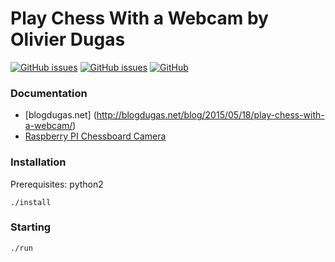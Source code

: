 # Play Chess With a Webcam by Olivier Dugas 
[![GitHub issues](https://img.shields.io/github/issues/WolfgangFahl/play-chess-with-a-webcam.svg)](https://github.com/WolfgangFahl/play-chess-with-a-webcam/issues)
[![GitHub issues](https://img.shields.io/github/issues-closed/WolfgangFahl/play-chess-with-a-webcam.svg)](https://github.com/WolfgangFahl/play-chess-with-a-webcam/issues/?q=is%3Aissue+is%3Aclosed)
[![GitHub](https://img.shields.io/github/license/WolfgangFahl/play-chess-with-a-webcam.svg)](https://www.apache.org/licenses/LICENSE-2.0)

### Documentation
* [blogdugas.net] (http://blogdugas.net/blog/2015/05/18/play-chess-with-a-webcam/)
* [Raspberry PI Chessboard Camera](http://wiki.bitplan.com/index.php/Raspberry_PI_Chessboard_Camera)


### Installation
Prerequisites: python2

```
./install
```

### Starting
```
./run
```
